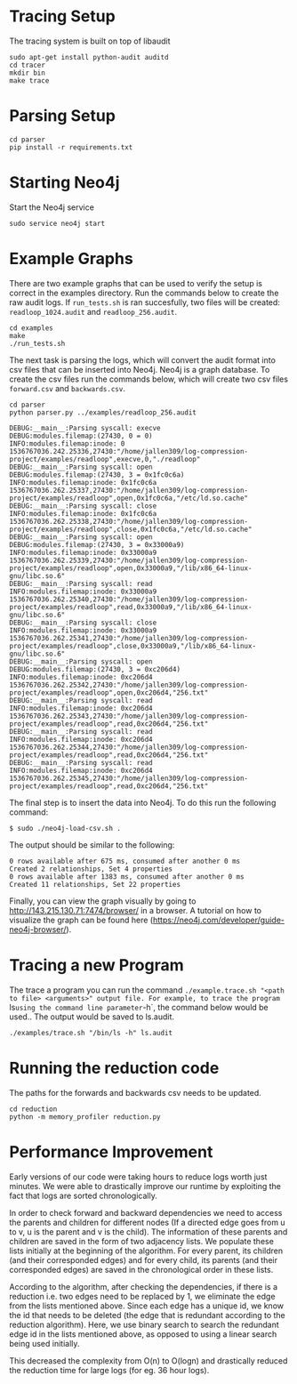 Tracing Setup
===

The tracing system is built on top of libaudit

```shell
sudo apt-get install python-audit auditd
cd tracer
mkdir bin
make trace
```


Parsing Setup
===

```shell
cd parser
pip install -r requirements.txt
```


Starting Neo4j
===

Start the Neo4j service

```shell
sudo service neo4j start
```

Example Graphs
===

There are two example graphs that can be used to verify the setup is correct
in the examples directory. Run the commands below to create the raw audit
logs. If `run_tests.sh` is ran succesfully, two files will be created:
`readloop_1024.audit` and `readloop_256.audit`.

```shell
cd examples
make
./run_tests.sh
```

The next task is parsing the logs, which will convert the audit format
into csv files that can be inserted into Neo4j. Neo4j is a graph database.
To create the csv files run the commands below, which will create two csv
files `forward.csv` and `backwards.csv`.

```shell
cd parser
python parser.py ../examples/readloop_256.audit
```

```shell
DEBUG:__main__:Parsing syscall: execve
DEBUG:modules.filemap:(27430, 0 = 0)
INFO:modules.filemap:inode: 0
1536767036.242.25336,27430:"/home/jallen309/log-compression-project/examples/readloop",execve,0,"./readloop"
DEBUG:__main__:Parsing syscall: open
DEBUG:modules.filemap:(27430, 3 = 0x1fc0c6a)
INFO:modules.filemap:inode: 0x1fc0c6a
1536767036.262.25337,27430:"/home/jallen309/log-compression-project/examples/readloop",open,0x1fc0c6a,"/etc/ld.so.cache"
DEBUG:__main__:Parsing syscall: close
INFO:modules.filemap:inode: 0x1fc0c6a
1536767036.262.25338,27430:"/home/jallen309/log-compression-project/examples/readloop",close,0x1fc0c6a,"/etc/ld.so.cache"
DEBUG:__main__:Parsing syscall: open
DEBUG:modules.filemap:(27430, 3 = 0x33000a9)
INFO:modules.filemap:inode: 0x33000a9
1536767036.262.25339,27430:"/home/jallen309/log-compression-project/examples/readloop",open,0x33000a9,"/lib/x86_64-linux-gnu/libc.so.6"
DEBUG:__main__:Parsing syscall: read
INFO:modules.filemap:inode: 0x33000a9
1536767036.262.25340,27430:"/home/jallen309/log-compression-project/examples/readloop",read,0x33000a9,"/lib/x86_64-linux-gnu/libc.so.6"
DEBUG:__main__:Parsing syscall: close
INFO:modules.filemap:inode: 0x33000a9
1536767036.262.25341,27430:"/home/jallen309/log-compression-project/examples/readloop",close,0x33000a9,"/lib/x86_64-linux-gnu/libc.so.6"
DEBUG:__main__:Parsing syscall: open
DEBUG:modules.filemap:(27430, 3 = 0xc206d4)
INFO:modules.filemap:inode: 0xc206d4
1536767036.262.25342,27430:"/home/jallen309/log-compression-project/examples/readloop",open,0xc206d4,"256.txt"
DEBUG:__main__:Parsing syscall: read
INFO:modules.filemap:inode: 0xc206d4
1536767036.262.25343,27430:"/home/jallen309/log-compression-project/examples/readloop",read,0xc206d4,"256.txt"
DEBUG:__main__:Parsing syscall: read
INFO:modules.filemap:inode: 0xc206d4
1536767036.262.25344,27430:"/home/jallen309/log-compression-project/examples/readloop",read,0xc206d4,"256.txt"
DEBUG:__main__:Parsing syscall: read
INFO:modules.filemap:inode: 0xc206d4
1536767036.262.25345,27430:"/home/jallen309/log-compression-project/examples/readloop",read,0xc206d4,"256.txt"
```


The final step is to insert the data into Neo4j. To do this run the following
command:

```shell
$ sudo ./neo4j-load-csv.sh .
```

The output should be similar to the following:

```shell
0 rows available after 675 ms, consumed after another 0 ms
Created 2 relationships, Set 4 properties
0 rows available after 1383 ms, consumed after another 0 ms
Created 11 relationships, Set 22 properties
```

Finally, you can view the graph visually by going to http://143.215.130.71:7474/browser/
in a browser. A tutorial on how to visualize the graph can be found here (https://neo4j.com/developer/guide-neo4j-browser/).


Tracing a new Program
===

The trace a program you can run the command `./example.trace.sh "<path to file> <arguments>" output file. For example, to trace the
program `ls` using the command line parameter `-h`, the command below would be used.. The output would be saved to ls.audit.

```shell
./examples/trace.sh "/bin/ls -h" ls.audit
```

Running the reduction code
===
The paths for the forwards and backwards csv needs to be updated.

```shell
cd reduction
python -m memory_profiler reduction.py
```

Performance Improvement
===
Early versions of our code were taking hours to reduce logs worth just minutes. We were able to drastically improve our runtime by exploiting the fact that logs are sorted chronologically.

In order to check forward and backward dependencies we need to access the parents and children for different nodes (If a directed edge goes from u to v, u is the parent and v is the child).  The information of these parents and children are saved in the form of two adjacency lists. We populate these lists initially at the beginning of the algorithm. For every parent, its children (and their corresponded edges) and for every child, its parents (and their corresponded edges) are saved in the chronological order in these lists.

According to the algorithm, after checking the dependencies, if there is a reduction i.e. two edges need to be replaced by 1, we eliminate the edge from the lists mentioned above. Since each edge has a unique id, we know the id that needs to be deleted (the edge that is redundant according to the reduction algorithm). Here, we use binary search to search the redundant edge id in the lists mentioned above, as opposed to using a linear search being used initially.

This decreased the complexity from O(n) to O(logn) and drastically reduced the reduction time for large logs (for eg. 36 hour logs). 
